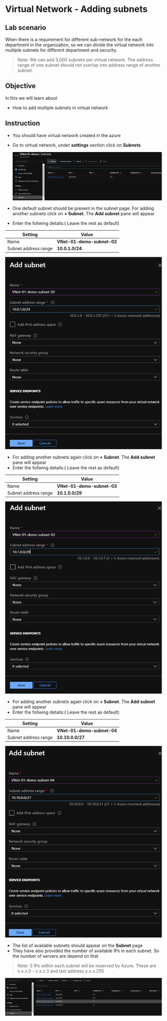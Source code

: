# Virtual Network - Adding subnets

## Lab scenario

When there is a requirement for different sub-network for the each department in the organization, so we can divide the virtual network into multiple subnets for different department and security.

> Note: We can add 3,000 subnets per virtual network. The address range of one subnet should not overlap into address range of another subnet. 

## Objective

In this we will learn about

- How to add multiple subnets in virtual network

## Instruction

- You should have virtual network created in the azure
- Go to virtual network, under **settings** section click on **Subnets**

  <img src="Images/Virtual Network/Virtual network subnet.png">
  
- One default subnet should be present in the subnet page. For adding another subnets click on **+ Subnet**. The **Add subnet** pane will appear
- Enter the follwing details:( Leave the rest as default)

| Setting | Value |
| -- | -- |
| Name | **VNet-01-demo-subnet-02** |
| Subnet address range | **10.0.1.0/24** |

<img src="Images/Virtual Network/Virtual network subnet 2.png">
  
- For adding another subnets again click on **+ Subnet**. The **Add subnet** pane will appear
- Enter the follwing details:( Leave the rest as default)

| Setting | Value |
| -- | -- |
| Name | **VNet-01-demo-subnet-03** |
| Subnet address range | **10.1.0.0/29** |

<img src="Images/Virtual Network/Virtual network subnet 3.png">

- For adding another subnets again click on **+ Subnet**. The **Add subnet** pane will appear
- Enter the follwing details:( Leave the rest as default)

| Setting | Value |
| -- | -- |
| Name | **VNet-01-demo-subnet-04** |
| Subnet address range | **10.10.0.0/27** |

<img src="Images/Virtual Network/Virtual network subnet 4.png">

- The list of available subnets should appear on the **Subnet** page
- They have also provided the number of available IPs in each subnet. So the number of servers are depend on that

> Note: 5 IPs within each subnet will be reserved by Azure. These are x.x.x.0 - x.x.x.3 and last address x.x.x.255

<img src="Images/Virtual Network/Virtual network subnet 5.png">
